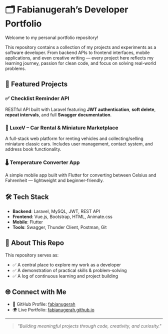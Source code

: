 # 🗂️ Fabianugerah’s Developer Portfolio

Welcome to my personal portfolio repository!

This repository contains a collection of my projects and experiments as a software developer. From backend APIs to frontend interfaces, mobile applications, and even creative writing — every project here reflects my learning journey, passion for clean code, and focus on solving real-world problems.

## 🚀 Featured Projects

### ✅ Checklist Reminder API
RESTful API built with Laravel featuring **JWT authentication**, **soft delete**, **repeat intervals**, and full **Swagger documentation**.

### 🚗 LuxeV – Car Rental & Miniature Marketplace
A full-stack web platform for renting vehicles and collecting/selling miniature classic cars. Includes user management, contact system, and address book functionality.

### 🌡️ Temperature Converter App
A simple mobile app built with Flutter for converting between Celsius and Fahrenheit — lightweight and beginner-friendly.

## 🛠️ Tech Stack

- **Backend**: Laravel, MySQL, JWT, REST API
- **Frontend**: Vue.js, Bootstrap, HTML, Animate.css
- **Mobile**: Flutter
- **Tools**: Swagger, Thunder Client, Postman, Git

## 📌 About This Repo

This repository serves as:
- ✅ A central place to explore my work as a developer
- ✅ A demonstration of practical skills & problem-solving
- ✅ A log of continuous learning and project building

## 🌐 Connect with Me

- 🔗 GitHub Profile: [fabianugerah](https://github.com/fabianugerah)
- 🌍 Live Portfolio: [fabianugerah.github.io](https://fabianugerah.github.io)

---

> _"Building meaningful projects through code, creativity, and curiosity."_
